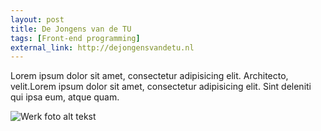 ```yaml
---
layout: post
title: De Jongens van de TU
tags: [Front-end programming]
external_link: http://dejongensvandetu.nl
---
```


Lorem ipsum dolor sit amet, consectetur adipisicing elit. Architecto, velit.Lorem ipsum dolor sit amet, consectetur adipisicing elit. Sint deleniti qui ipsa eum, atque quam.

![Werk foto alt tekst](//placeimg.com/900/500/nature)